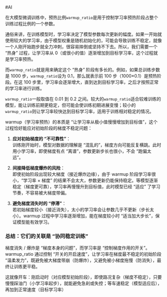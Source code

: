 #AI 

在大模型微调训练中，预热比例`warmup_ratio`是用于控制学习率预热阶段占整个训练过程比例的一个参数。

通俗来讲，在训练模型时，学习率决定了模型参数每次更新的幅度。如果一开始就使用较大的学习率，由于模型权重是随机初始化的，可能会导致训练不稳定，就像一个人刚开始跑步就全力冲刺，很容易摔倒或坚持不下去。所以，我们需要一个 “热身” 过程，让学习率从 0（或很小的值）逐渐增加到目标学习率，这个过程就是学习率预热。

而`warmup_ratio`就是用来确定这个 “热身” 阶段有多长的。例如，如果总训练步数是 1000 步，`warmup_ratio`设为 0.1，那么就表示前 100 步（1000×0.1）是预热阶段。在这 100 步里，学习率会逐渐增大，直到达到目标学习率，之后才按照正常的学习率进行训练。

`warmup_ratio`一般取值在 0.01 到 0.2 之间。较大的`warmup_ratio`适合较难训练的模型，能让训练前期更稳定，但可能会使训练初期进展变慢；较小的`warmup_ratio`则让学习率较快达到目标学习率，适用于训练相对稳定的情况。

warmup（学习率预热）的本质是 “让学习率从极小值慢慢增加到目标值”，这个过程恰好能应对初始阶段的梯度不稳定问题：

1. **应对初始梯度的 “不可靠性”**：  
    训练刚开始时，模型对数据的理解是 “混乱的”，梯度方向可能反复横跳。此时用小学习率，即使梯度有点 “离谱”，参数更新步长也很小，不会 “跑偏太远”。
    
2. **间接降低梯度爆炸的风险**：  
    即使初始阶段出现较大梯度（接近爆炸边缘），由于 warmup 阶段学习率很小，“学习率 × 梯度” 的结果不会太大，参数更新仍能保持稳定。等模型逐渐稳定（梯度更可靠），学习率再慢慢升到目标值，此时模型已经 “适应” 了学习节奏，不容易被大梯度带偏。
    
3. **避免梯度消失时的 “停滞”**：  
    若初始梯度较小（接近消失），太小的学习率会让参数几乎不更新（步长太小）。warmup 过程中学习率逐渐增加，能在梯度较小时 “适当加大步长”，保证模型能有效学习。
    

### 总结：它们的关联是 “协同稳定训练”

梯度消失 / 爆炸是 “梯度本身的问题”，而学习率是 “控制梯度作用的开关”。warmup_ratio 通过控制 “开关的开启速度”，让学习率在梯度最不稳定的初始阶段 “温柔发力”，既避免被大梯度带崩（防爆炸），又避免被小梯度拖慢（防消失），最终让训练更平稳。

  

这就像开车：刚启动时（对应模型初始阶段），即使路况复杂（梯度不稳定），只要慢慢踩油门（小学习率起步），就能避免急刹或失控；等车速稳定（模型适应后），再加到正常速度（目标学习率）
